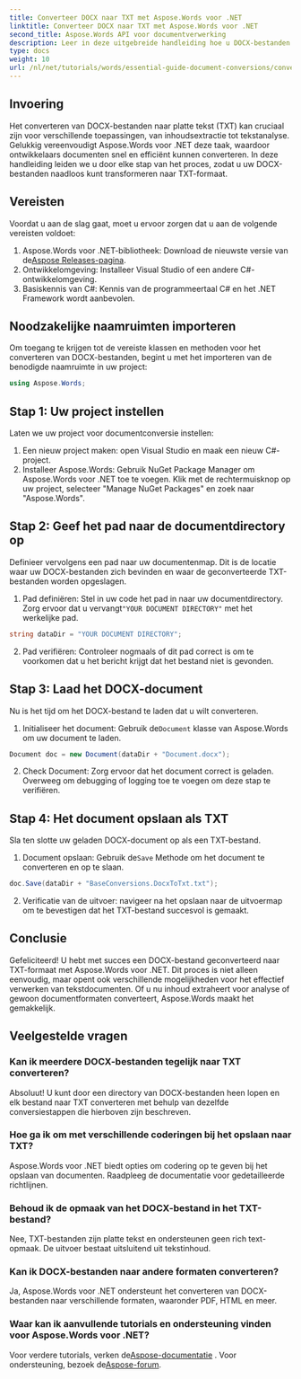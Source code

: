 ```yaml
---
title: Converteer DOCX naar TXT met Aspose.Words voor .NET
linktitle: Converteer DOCX naar TXT met Aspose.Words voor .NET
second_title: Aspose.Words API voor documentverwerking
description: Leer in deze uitgebreide handleiding hoe u DOCX-bestanden naar platte tekst (TXT) kunt converteren met Aspose.Words voor .NET.
type: docs
weight: 10
url: /nl/net/tutorials/words/essential-guide-document-conversions/convert-docx-to-txt/
---
```

## Invoering

Het converteren van DOCX-bestanden naar platte tekst (TXT) kan cruciaal zijn voor verschillende toepassingen, van inhoudsextractie tot tekstanalyse. Gelukkig vereenvoudigt Aspose.Words voor .NET deze taak, waardoor ontwikkelaars documenten snel en efficiënt kunnen converteren. In deze handleiding leiden we u door elke stap van het proces, zodat u uw DOCX-bestanden naadloos kunt transformeren naar TXT-formaat.

## Vereisten

Voordat u aan de slag gaat, moet u ervoor zorgen dat u aan de volgende vereisten voldoet:

1.  Aspose.Words voor .NET-bibliotheek: Download de nieuwste versie van de[Aspose Releases-pagina](https://releases.aspose.com/words/net/).
2. Ontwikkelomgeving: Installeer Visual Studio of een andere C#-ontwikkelomgeving.
3. Basiskennis van C#: Kennis van de programmeertaal C# en het .NET Framework wordt aanbevolen.

## Noodzakelijke naamruimten importeren

Om toegang te krijgen tot de vereiste klassen en methoden voor het converteren van DOCX-bestanden, begint u met het importeren van de benodigde naamruimte in uw project:

```csharp
using Aspose.Words;
```

## Stap 1: Uw project instellen

Laten we uw project voor documentconversie instellen:

1. Een nieuw project maken: open Visual Studio en maak een nieuw C#-project.
2. Installeer Aspose.Words: Gebruik NuGet Package Manager om Aspose.Words voor .NET toe te voegen. Klik met de rechtermuisknop op uw project, selecteer "Manage NuGet Packages" en zoek naar "Aspose.Words".

## Stap 2: Geef het pad naar de documentdirectory op

Definieer vervolgens een pad naar uw documentenmap. Dit is de locatie waar uw DOCX-bestanden zich bevinden en waar de geconverteerde TXT-bestanden worden opgeslagen.

1.  Pad definiëren: Stel in uw code het pad in naar uw documentdirectory. Zorg ervoor dat u vervangt`"YOUR DOCUMENT DIRECTORY"` met het werkelijke pad.

```csharp
string dataDir = "YOUR DOCUMENT DIRECTORY";
```

2. Pad verifiëren: Controleer nogmaals of dit pad correct is om te voorkomen dat u het bericht krijgt dat het bestand niet is gevonden.

## Stap 3: Laad het DOCX-document

Nu is het tijd om het DOCX-bestand te laden dat u wilt converteren.

1.  Initialiseer het document: Gebruik de`Document` klasse van Aspose.Words om uw document te laden.

```csharp
Document doc = new Document(dataDir + "Document.docx");
```

2. Check Document: Zorg ervoor dat het document correct is geladen. Overweeg om debugging of logging toe te voegen om deze stap te verifiëren.

## Stap 4: Het document opslaan als TXT

Sla ten slotte uw geladen DOCX-document op als een TXT-bestand.

1.  Document opslaan: Gebruik de`Save` Methode om het document te converteren en op te slaan.

```csharp
doc.Save(dataDir + "BaseConversions.DocxToTxt.txt");
```

2. Verificatie van de uitvoer: navigeer na het opslaan naar de uitvoermap om te bevestigen dat het TXT-bestand succesvol is gemaakt.

## Conclusie

Gefeliciteerd! U hebt met succes een DOCX-bestand geconverteerd naar TXT-formaat met Aspose.Words voor .NET. Dit proces is niet alleen eenvoudig, maar opent ook verschillende mogelijkheden voor het effectief verwerken van tekstdocumenten. Of u nu inhoud extraheert voor analyse of gewoon documentformaten converteert, Aspose.Words maakt het gemakkelijk.

## Veelgestelde vragen

### Kan ik meerdere DOCX-bestanden tegelijk naar TXT converteren?

Absoluut! U kunt door een directory van DOCX-bestanden heen lopen en elk bestand naar TXT converteren met behulp van dezelfde conversiestappen die hierboven zijn beschreven.

### Hoe ga ik om met verschillende coderingen bij het opslaan naar TXT?

Aspose.Words voor .NET biedt opties om codering op te geven bij het opslaan van documenten. Raadpleeg de documentatie voor gedetailleerde richtlijnen.

### Behoud ik de opmaak van het DOCX-bestand in het TXT-bestand?

Nee, TXT-bestanden zijn platte tekst en ondersteunen geen rich text-opmaak. De uitvoer bestaat uitsluitend uit tekstinhoud.

### Kan ik DOCX-bestanden naar andere formaten converteren?

Ja, Aspose.Words voor .NET ondersteunt het converteren van DOCX-bestanden naar verschillende formaten, waaronder PDF, HTML en meer.

### Waar kan ik aanvullende tutorials en ondersteuning vinden voor Aspose.Words voor .NET?

 Voor verdere tutorials, verken de[Aspose-documentatie](https://reference.aspose.com/words/net/) . Voor ondersteuning, bezoek de[Aspose-forum](https://forum.aspose.com/c/words/8).
